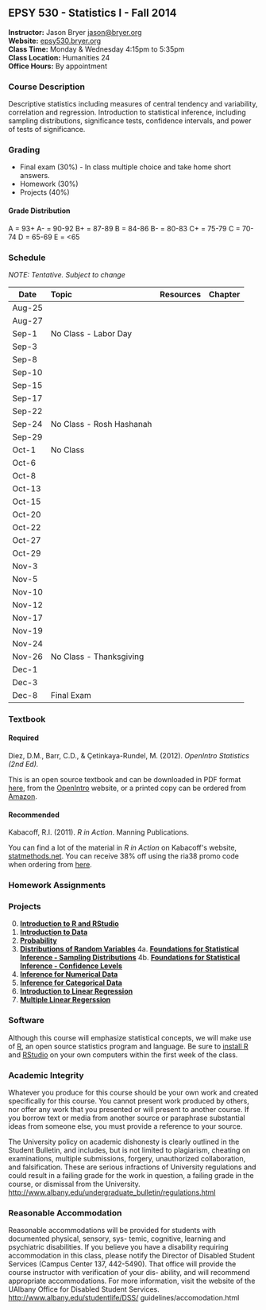## EPSY 530 - Statistics I - Fall 2014

**Instructor:** Jason Bryer [jason@bryer.org](mailto:jason@bryer.org)  
**Website:** [epsy530.bryer.org](http://epsy530.bryer.org)  
**Class Time:** Monday & Wednesday 4:15pm to 5:35pm  
**Class Location:** Humanities 24  
**Office Hours:** By appointment  

### Course Description

Descriptive statistics including measures of central tendency and variability, correlation and regression. Introduction to statistical inference, including sampling distributions, significance tests, confidence intervals, and power of tests of significance.

### Grading

* Final exam (30%) - In class multiple choice and take home short answers.
* Homework (30%)
* Projects (40%)

#### Grade Distribution

A = 93+
A- = 90-92
B+ = 87-89
B = 84-86 
B- = 80-83 
C+ = 75-79
C = 70-74
D = 65-69
E = <65

### Schedule

*NOTE: Tentative. Subject to change*

Date   | Topic | Resources | Chapter
-------|:------|:----------|:--------:
Aug-25 |       |           | 
Aug-27 |       |           | 
Sep-1  | No Class - Labor Day |           | 
Sep-3  |       |           | 
Sep-8  |       |           | 
Sep-10 |       |           | 
Sep-15 |       |           | 
Sep-17 |       |           | 
Sep-22 |       |           | 
Sep-24 | No Class - Rosh Hashanah|           | 
Sep-29 |       |           | 
Oct-1  | No Class |           | 
Oct-6  |       |           | 
Oct-8  |       |           | 
Oct-13 |       |           | 
Oct-15 |       |           | 
Oct-20 |       |           | 
Oct-22 |       |           | 
Oct-27 |       |           | 
Oct-29 |       |           | 
Nov-3  |       |           | 
Nov-5  |       |           | 
Nov-10 |       |           | 
Nov-12 |       |           | 
Nov-17 |       |           | 
Nov-19 |       |           | 
Nov-24 |       |           | 
Nov-26 | No Class - Thanksgiving  |           | 
Dec-1  |       |           | 
Dec-3  |       |           | 
Dec-8  | Final Exam |           | 



### Textbook

#### Required

Diez, D.M., Barr, C.D., & Çetinkaya-Rundel, M. (2012). *OpenIntro Statistics (2nd Ed).* 

This is an open source textbook and can be downloaded in PDF format [here](https://github.com/jbryer/EPSY530Fall2014/blob/master/Textbook/OpenIntroStatistics2Ed.pdf?raw=true), from the [OpenIntro](http://www.openintro.org/stat/textbook.php) website, or a printed copy can be ordered from [Amazon](http://www.amazon.com/dp/1478217200).

#### Recommended

Kabacoff, R.I. (2011). *R in Action*. Manning Publications.  

You can find a lot of the material in *R in Action* on Kabacoff's website, [statmethods.net](http://statmethods.net/). You can receive 38% off using the ria38 promo code when ordering from [here](http://www.manning.com/kabacoff/).


### Homework Assignments



### Projects

0. [**Introduction to R and RStudio**](https://github.com/jbryer/EPSY530Fall2014/blob/master/Labs/0%20Intro%20R%20and%20RStudio.pdf?raw=true)
1. [**Introduction to Data**](https://github.com/jbryer/EPSY530Fall2014/blob/master/Labs/1%20Intro%20to%20Data.pdf?raw=true)
2. [**Probability**](https://github.com/jbryer/EPSY530Fall2014/blob/master/Labs/2%20Probability.pdf?raw=true)
3. [**Distributions of Random Variables**](https://github.com/jbryer/EPSY530Fall2014/blob/master/Labs/3%20Distributions%20of%20Random%20Variables.pdf?raw=true)
4a. [**Foundations for Statistical Inference - Sampling Distributions**](https://github.com/jbryer/EPSY530Fall2014/blob/master/Labs/4a%20Sampling%20Distributions.pdf?raw=true)
4b. [**Foundations for Statistical Inference - Confidence Levels**](https://github.com/jbryer/EPSY530Fall2014/blob/master/Labs/4b%20Confidence%20Intervals.pdf?raw=true)
5. [**Inference for Numerical Data**](https://github.com/jbryer/EPSY530Fall2014/blob/master/Labs/5%20Inference%20for%20Numerical%20Data.pdf?raw=true)
6. [**Inference for Categorical Data**](https://github.com/jbryer/EPSY530Fall2014/blob/master/Labs/6%20Inference%20for%20Categorical%20Data.pdf?raw=true)
7. [**Introduction to Linear Regression**](https://github.com/jbryer/EPSY530Fall2014/blob/master/Labs/7%20Intro%20to%20Linear%20Regression.pdf?raw=true)
8. [**Multiple Linear Regerssion**](https://github.com/jbryer/EPSY530Fall2014/blob/master/Labs/8%20Multiple%20Linear%20Regression.pdf?raw=true)

### Software

Although this course will emphasize statistical concepts, we will make use of [R](http://r-project.org), an open source statistics program and language. Be sure to [install R](http://cran.r-project.org/) and [RStudio](http://rstudio.com) on your own computers within the first week of the class.


### Academic Integrity

Whatever you produce for this course should be your own work and created specifically for this course. You cannot present work produced by others, nor offer any work that you presented or will present to another course. If you borrow text or media from another source or paraphrase substantial ideas from someone else, you must provide a reference to your source.

The University policy on academic dishonesty is clearly outlined in the Student Bulletin, and includes, but is not limited to plagiarism, cheating on examinations, multiple submissions, forgery, unauthorized collaboration, and falsification. These are serious infractions of University regulations and could result in a failing grade for the work in question, a failing grade in the course, or dismissal from the University. http://www.albany.edu/undergraduate_bulletin/regulations.html

### Reasonable Accommodation

Reasonable accommodations will be provided for students with documented physical, sensory, sys- temic, cognitive, learning and psychiatric disabilities. If you believe you have a disability requiring accommodation in this class, please notify the Director of Disabled Student Services (Campus Center 137, 442-5490). That office will provide the course instructor with verification of your dis- ability, and will recommend appropriate accommodations. For more information, visit the website of the UAlbany Office for Disabled Student Services. http://www.albany.edu/studentlife/DSS/ guidelines/accomodation.html
